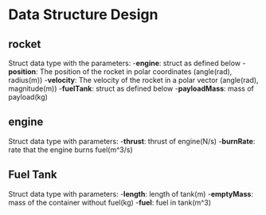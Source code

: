 # Data Structure Design

## rocket

Struct data type with the parameters:
-**engine**: struct as defined below
-**position**: The position of the rocket in polar coordinates (angle(rad), radius(m))
-**velocity**: The velocity of the rocket in a polar vector (angle(rad), magnitude(m))
-**fuelTank**: struct as defined below
-**payloadMass**: mass of payload(kg)

## engine

Struct data type with parameters:
-**thrust**: thrust of engine(N/s)
-**burnRate**: rate that the engine burns fuel(m^3/s)

## Fuel Tank

Struct data type with parameters:
-**length**: length of tank(m)
-**emptyMass**: mass of the container without fuel(kg)
-**fuel**: fuel in tank(m^3)
